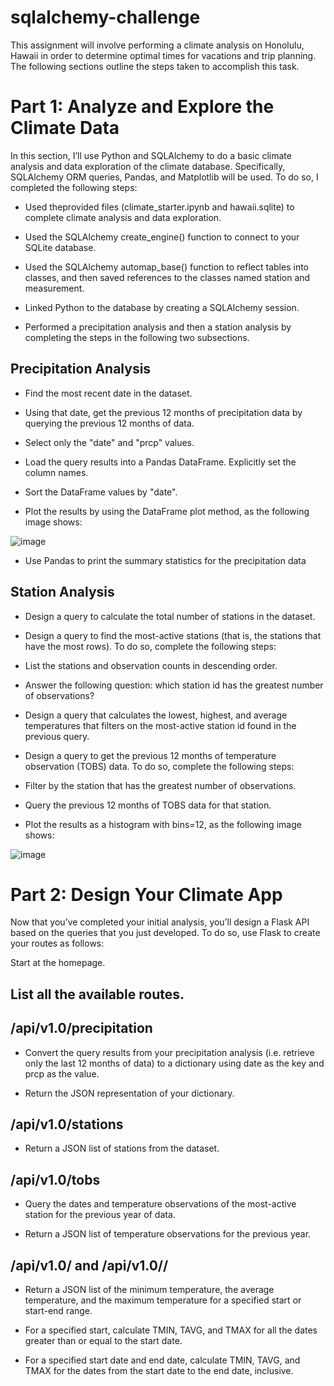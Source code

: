 # sqlalchemy-challenge

This assignment will involve performing a climate analysis on Honolulu, Hawaii in order to determine optimal times for vacations and trip planning.
The following sections outline the steps taken to accomplish this task.

# Part 1: Analyze and Explore the Climate Data

In this section, I’ll use Python and SQLAlchemy to do a basic climate analysis and data exploration of the climate database. Specifically,  SQLAlchemy ORM queries, Pandas, and Matplotlib will be used. To do so, I completed the following steps:

* Used theprovided files (climate_starter.ipynb and hawaii.sqlite) to complete climate analysis and data exploration.

* Used the SQLAlchemy create_engine() function to connect to your SQLite database.

* Used the SQLAlchemy automap_base() function to reflect tables into classes, and then saved references to the classes named station and measurement.

* Linked Python to the database by creating a SQLAlchemy session.

* Performed a precipitation analysis and then a station analysis by completing the steps in the following two subsections.

## Precipitation Analysis

* Find the most recent date in the dataset.

* Using that date, get the previous 12 months of precipitation data by querying the previous 12 months of data.

* Select only the "date" and "prcp" values.

* Load the query results into a Pandas DataFrame. Explicitly set the column names.

* Sort the DataFrame values by "date".

* Plot the results by using the DataFrame plot method, as the following image shows:

![image](https://github.com/meehal0203/sqlalchemy-challenge/assets/146681542/5e97cfd0-d968-4ba8-a4ec-d0de5fc47788)

* Use Pandas to print the summary statistics for the precipitation data


## Station Analysis

* Design a query to calculate the total number of stations in the dataset.

* Design a query to find the most-active stations (that is, the stations that have the most rows). To do so, complete the following steps:

* List the stations and observation counts in descending order.

* Answer the following question: which station id has the greatest number of observations?

* Design a query that calculates the lowest, highest, and average temperatures that filters on the most-active station id found in the previous query.

* Design a query to get the previous 12 months of temperature observation (TOBS) data. To do so, complete the following steps:

* Filter by the station that has the greatest number of observations.

* Query the previous 12 months of TOBS data for that station.

* Plot the results as a histogram with bins=12, as the following image shows:

![image](https://github.com/meehal0203/sqlalchemy-challenge/assets/146681542/24977f37-fdec-47a2-9d4b-beee90b3293e)

# Part 2: Design Your Climate App

Now that you’ve completed your initial analysis, you’ll design a Flask API based on the queries that you just developed. To do so, use Flask to create your routes as follows:



Start at the homepage.

## List all the available routes.

## /api/v1.0/precipitation

* Convert the query results from your precipitation analysis (i.e. retrieve only the last 12 months of data) to a dictionary using date as the key and prcp as the value.

* Return the JSON representation of your dictionary.

## /api/v1.0/stations

* Return a JSON list of stations from the dataset.
## /api/v1.0/tobs

* Query the dates and temperature observations of the most-active station for the previous year of data.

* Return a JSON list of temperature observations for the previous year.

## /api/v1.0/<start> and /api/v1.0/<start>/<end>

* Return a JSON list of the minimum temperature, the average temperature, and the maximum temperature for a specified start or start-end range.

* For a specified start, calculate TMIN, TAVG, and TMAX for all the dates greater than or equal to the start date.

* For a specified start date and end date, calculate TMIN, TAVG, and TMAX for the dates from the start date to the end date, inclusive.




